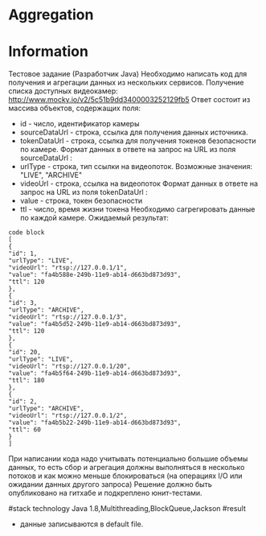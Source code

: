 # Aggregation 
# Information
Тестовое задание (Разработчик Java)
Необходимо написать код для получения и агрегации данных из нескольких сервисов.
Получение списка доступных видеокамер:
http://www.mocky.io/v2/5c51b9dd3400003252129fb5
Ответ состоит из массива объектов, содержащих поля:
- id - число, идентификатор камеры
- sourceDataUrl - строка, ссылка для получения данных источника.
- tokenDataUrl - строка, ссылка для получения токенов безопасности по камере.
Формат данных в ответе на запрос на URL из поля sourceDataUrl :
- urlType - строка, тип ссылки на видеопоток. Возможные значения: "LIVE",
"ARCHIVE"
- videoUrl - строка, ссылка на видеопоток
Формат данных в ответе на запрос на URL из поля tokenDataUrl :
- value - строка, токен безопасности
- ttl - число, время жизни токена
Необходимо сагрегировать данные по каждой камере. Ожидаемый результат:
```
code block
[
{
"id": 1,
"urlType": "LIVE",
"videoUrl": "rtsp://127.0.0.1/1",
"value": "fa4b588e-249b-11e9-ab14-d663bd873d93",
"ttl": 120
},
{
"id": 3,
"urlType": "ARCHIVE",
"videoUrl": "rtsp://127.0.0.1/3",
"value": "fa4b5d52-249b-11e9-ab14-d663bd873d93",
"ttl": 120
},
{
"id": 20,
"urlType": "LIVE",
"videoUrl": "rtsp://127.0.0.1/20",
"value": "fa4b5f64-249b-11e9-ab14-d663bd873d93",
"ttl": 180
},
{
"id": 2,
"urlType": "ARCHIVE",
"videoUrl": "rtsp://127.0.0.1/2",
"value": "fa4b5b22-249b-11e9-ab14-d663bd873d93",
"ttl": 60
}
]
```
При написании кода надо учитывать потенциально большие объемы данных, то есть сбор
и агрегация должны выполняться в несколько потоков и как можно меньше блокироваться
(на операциях I/O или ожидании данных другого запроса)
Решение должно быть опубликовано на гитхабе и подкреплено юнит-тестами.

#stack technology
Java 1.8,Multithreading,BlockQueue,Jackson
#result
- данные записываются в default file.